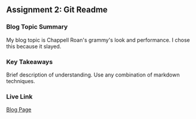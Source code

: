 ## Assignment 2: Git Readme

### Blog Topic Summary

My blog topic is Chappell Roan's grammy's look and performance. I chose this because it slayed.

### Key Takeaways

Brief description of understanding. Use any combination of markdown techniques.

### Live Link

[Blog Page](https://{username}.github.io/{reponame}/homework-2)

